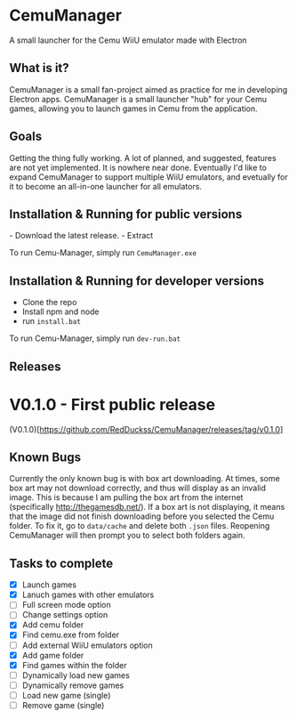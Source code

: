 # CemuManager
A small launcher for the Cemu WiiU emulator made with Electron

## What is it?
CemuManager is a small fan-project aimed as practice for me in developing Electron apps. CemuManager is a small launcher "hub" for your Cemu games, allowing you to launch games in Cemu from the application.

## Goals
Getting the thing fully working. A lot of planned, and suggested, features are not yet implemented. It is nowhere near done. Eventually I'd like to expand CemuManager to support multiple WiiU emulators, and evetually for it to become an all-in-one launcher for all emulators.
 
## Installation & Running for public versions
- Download the latest release.
- Extract

To run Cemu-Manager, simply run `CemuManager.exe`
 
## Installation & Running for developer versions
- Clone the repo
- Install npm and node
- run `install.bat`

To run Cemu-Manager, simply run `dev-run.bat`

## Releases

# V0.1.0 - First public release
(V0.1.0)[https://github.com/RedDuckss/CemuManager/releases/tag/v0.1.0]
 
## Known Bugs
Currently the only known bug is with box art downloading. At times, some box art may not download correctly, and thus will display as an invalid image. This is because I am pulling the box art from the internet (specifically http://thegamesdb.net/). If a box art is not displaying, it means that the image did not finish downloading before you selected the Cemu folder. To fix it, go to `data/cache` and delete both `.json` files. Reopening CemuManager will then prompt you to select both folders again.

## Tasks to complete

- [x] Launch games
- [x] Lanuch games with other emulators
- [ ] Full screen mode option
- [ ] Change settings option
- [x] Add cemu folder
- [x] Find cemu.exe from folder
- [ ] Add external WiiU emulators option
- [x] Add game folder
- [x] Find games within the folder
- [ ] Dynamically load new games
- [ ] Dynamically remove games
- [ ] Load new game (single)
- [ ] Remove game (single)
